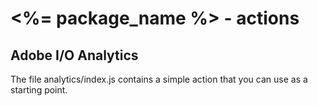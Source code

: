 
# <%= package_name %> - actions

## Adobe I/O Analytics

The file analytics/index.js contains a simple action that you can use as a starting point.